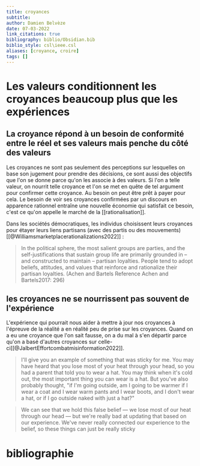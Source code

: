```yaml
---
title: croyances
subtitle:
author: Damien Belvèze
date: 07-03-2022
link_citations: true
bibliography: biblio/Obsidian.bib
biblio_style: csl\ieee.csl
aliases: [croyance, croire]
tags: []
---
```


# Les valeurs conditionnent les croyances beaucoup plus que les expériences

## La croyance répond à un besoin de conformité entre le réel et ses valeurs mais penche du côté des valeurs

Les croyances ne sont pas seulement des perceptions sur lesquelles on base son jugement pour prendre des décisions, ce sont aussi des objectifs que l'on se donne parce qu'on les associe à des valeurs. 
Si l'on a telle valeur, on nourrit telle croyance et l'on se met en quête de tel argument pour confirmer cette croyance. Au besoin on peut être prêt à payer pour cela. Le besoin de voir ses croyances confirmées par un discours en apparence rationnel entraîne une nouvelle économie qui satisfait ce besoin, c'est ce qu'on appelle le marché de la [[rationalisation]].

Dans les sociétés démocratiques, les individus choisissent leurs croyances pour étayer leurs liens partisans (avec des partis ou des mouvements)[[@Williamsmarketplacerationalizations2022]] : 

> In the political sphere, the most salient groups are parties, and the self-justifications that sustain group life are primarily grounded in – and constructed to maintain – partisan loyalties. People tend to adopt beliefs, attitudes, and values that reinforce and rationalize their partisan loyalties. (Achen and Bartels Reference Achen and Bartels2017: 296)

## les croyances ne se nourrissent pas souvent de l'expérience

L'expérience qui pourrait nous aider à mettre à jour nos croyances à l'épreuve de la réalité a en réalité peu de prise sur les croyances. 
Quand on a eu une croyance que l'on sait fausse, on a du mal à s'en départir parce qu'on a basé d'autres croyances sur celle-ci[[@JalbertEffortcombatmisinformation2022]]. 

> I'll give you an example of something that was sticky for me. You may have heard that you lose most of your heat through your head, so you had a parent that told you to wear a hat. You may think when it's cold out, the most important thing you can wear is a hat. But you've also probably thought, "if I'm going outside, am I going to be warmer if I wear a coat and I wear warm pants and I wear boots, and I don't wear a hat, or if I go outside naked with just a hat?"

>We can see that we hold this false belief — we lose most of our heat through our head — but we're really bad at updating that based on our experience. We've never really connected our experience to the belief, so these things can just be really sticky











# bibliographie


